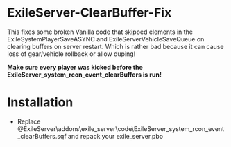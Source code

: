 # ExileServer-ClearBuffer-Fix
This fixes some broken Vanilla code that skipped elements in the ExileSystemPlayerSaveASYNC and ExileServerVehicleSaveQueue on clearing buffers on server restart.
Which is rather bad because it can cause loss of gear/vehicle rollback or allow duping!

__Make sure every player was kicked before the ExileServer_system_rcon_event_clearBuffers is run!__

# Installation 
* Replace @ExileServer\addons\exile_server\code\ExileServer_system_rcon_event_clearBuffers.sqf and repack your exile_server.pbo

